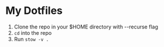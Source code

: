 # My Dotfiles

1. Clone the repo in your $HOME directory with --recurse flag
2. `cd` into the repo
3. Run `stow -v .`
